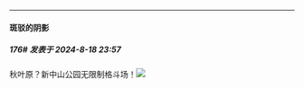 ﻿
*****

####  斑驳的阴影  
##### 176#       发表于 2024-8-18 23:57

秋叶原？新中山公园无限制格斗场！<img src="https://static.saraba1st.com/image/smiley/face2017/059.png" referrerpolicy="no-referrer">


